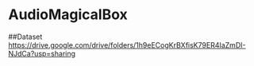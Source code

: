 # AudioMagicalBox
##Dataset
https://drive.google.com/drive/folders/1h9eECogKrBXfisK79ER4IaZmDI-NJdCa?usp=sharing
